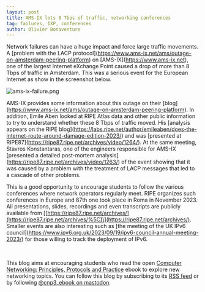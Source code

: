 ```yaml
---
layout: post
title: AMS-IX lots 8 Tbps of traffic, networking conferences 
tag: failures, IXP, conferences
author: Olivier Bonaventure
---
```


Network failures can have a huge impact and force large traffic movements. A \[problem with the LACP protocol\](https://www.ams-ix.net/ams/outage-on-amsterdam-peering-platform) on \[AMS-IX\](https://www.ams-ix.net), one of the largest Internet eXchange Point caused a drop of more than 8 Tbps of traffic in Amsterdam. This was a serious event for the European Internet as show in the screenshot below.

![ams-ix-failure.png]({{site.baseurl}}/images/ams-ix-failure.png)



AMS-IX provides some information about this outage on their \[blog\](https://www.ams-ix.net/ams/outage-on-amsterdam-peering-platform). In addition, Emile Aben looked at RIPE Atlas data and other public information to try to understand whether these 8 Tbps of traffic moved. His \[analysis appears on the RIPE blog\](https://labs.ripe.net/author/emileaben/does-the-internet-route-around-damage-edition-2023/) and was \[presented at RIPE87\](https://ripe87.ripe.net/archives/video/1264/). At the same meeting, Stavros Konstantaras, one of the engineers responsible for AMS-IX \[presented a detailed post-mortem analysis\](https://ripe87.ripe.net/archives/video/1263/) of the event showing that it was caused by a problem with the treatment of LACP messages that led to a cascade of other problems.

This is a good opportunity to encourage students to follow the various conferences where network operators regularly meet. RIPE organizes such conferences in Europe and 87th one took place in Roma in November 2023. All presentations, slides, recordings and even transcripts are publicly available from \[[https://ripe87.ripe.net/archives/](https://ripe87.ripe.net/archives/%5C)\](https://ripe87.ripe.net/archives/). Smaller events are also interesting such as \[the meeting of the UK IPv6 council\](https://www.ipv6.org.uk/2023/09/19/ipv6-council-annual-meeting-2023/) for those willing to track the deployment of IPv6. 

&nbsp;


This blog aims at encouraging students who read the open [Computer Networking: Principles, Protocols and Practice](https://www.computer-networking.info) ebook to explore new networking topics. You can follow this blog by subscribing to its [RSS feed](http://blog.computer-networking.info/feed.xml) or by following [@cnp3_ebook on mastodon](https://mastodon.acm.org/@cnp3_ebook). 